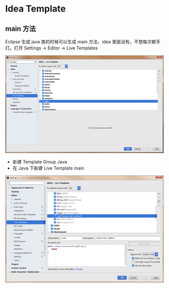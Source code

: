 # Idea Template

## main 方法

Eclipse 生成 java 类的时候可以生成 main 方法，idea 里面没有，不想每次都手打。打开 Settings -> Editor -> Live Templates

![live template 界面](./image/idea_live_template.png)

- 新建 Template Group Java
- 在 Java 下新建 Live Template main

![main template](./image/idea_main_template.png)
